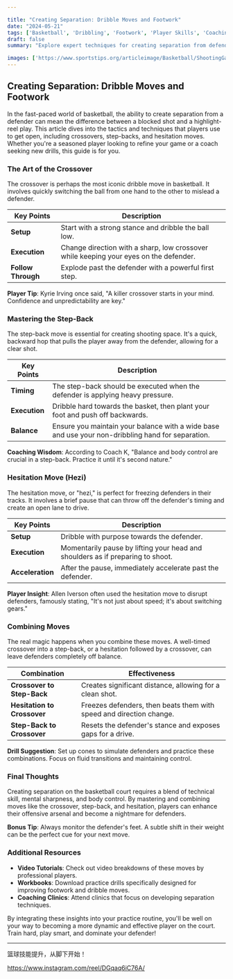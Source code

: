 ```yaml
---

title: "Creating Separation: Dribble Moves and Footwork"
date: "2024-05-21"
tags: ['Basketball', 'Dribbling', 'Footwork', 'Player Skills', 'Coaching Tips']
draft: false
summary: "Explore expert techniques for creating separation from defenders in basketball using advanced dribble moves and footwork skills. Learn from player insights and coaching wisdom."

images: ['https://www.sportstips.org/articleimage/Basketball/ShootingGaurd/creating_separation_dribble_moves_and_footwork.webp']
---
```


## Creating Separation: Dribble Moves and Footwork

In the fast-paced world of basketball, the ability to create separation from a defender can mean the difference between a blocked shot and a highlight-reel play. This article dives into the tactics and techniques that players use to get open, including crossovers, step-backs, and hesitation moves. Whether you're a seasoned player looking to refine your game or a coach seeking new drills, this guide is for you.

### The Art of the Crossover

The crossover is perhaps the most iconic dribble move in basketball. It involves quickly switching the ball from one hand to the other to mislead a defender.

| Key Points | Description |
|------------|-------------|
| **Setup** | Start with a strong stance and dribble the ball low. |
| **Execution** | Change direction with a sharp, low crossover while keeping your eyes on the defender. |
| **Follow Through** | Explode past the defender with a powerful first step. |

**Player Tip**: Kyrie Irving once said, "A killer crossover starts in your mind. Confidence and unpredictability are key."

### Mastering the Step-Back

The step-back move is essential for creating shooting space. It's a quick, backward hop that pulls the player away from the defender, allowing for a clear shot.

| Key Points | Description |
|------------|-------------|
| **Timing** | The step-back should be executed when the defender is applying heavy pressure. |
| **Execution** | Dribble hard towards the basket, then plant your foot and push off backwards. |
| **Balance** | Ensure you maintain your balance with a wide base and use your non-dribbling hand for separation. |

**Coaching Wisdom**: According to Coach K, "Balance and body control are crucial in a step-back. Practice it until it's second nature."

### Hesitation Move (Hezi)

The hesitation move, or "hezi," is perfect for freezing defenders in their tracks. It involves a brief pause that can throw off the defender's timing and create an open lane to drive.

| Key Points | Description |
|------------|-------------|
| **Setup** | Dribble with purpose towards the defender. |
| **Execution** | Momentarily pause by lifting your head and shoulders as if preparing to shoot. |
| **Acceleration** | After the pause, immediately accelerate past the defender. |

**Player Insight**: Allen Iverson often used the hesitation move to disrupt defenders, famously stating, "It's not just about speed; it's about switching gears."

### Combining Moves

The real magic happens when you combine these moves. A well-timed crossover into a step-back, or a hesitation followed by a crossover, can leave defenders completely off balance.

| Combination | Effectiveness |
|-------------|---------------|
| **Crossover to Step-Back** | Creates significant distance, allowing for a clean shot. |
| **Hesitation to Crossover** | Freezes defenders, then beats them with speed and direction change. |
| **Step-Back to Crossover** | Resets the defender's stance and exposes gaps for a drive. |

**Drill Suggestion**: Set up cones to simulate defenders and practice these combinations. Focus on fluid transitions and maintaining control.

### Final Thoughts

Creating separation on the basketball court requires a blend of technical skill, mental sharpness, and body control. By mastering and combining moves like the crossover, step-back, and hesitation, players can enhance their offensive arsenal and become a nightmare for defenders.

**Bonus Tip**: Always monitor the defender's feet. A subtle shift in their weight can be the perfect cue for your next move.

### Additional Resources

- **Video Tutorials**: Check out video breakdowns of these moves by professional players.
- **Workbooks**: Download practice drills specifically designed for improving footwork and dribble moves.
- **Coaching Clinics**: Attend clinics that focus on developing separation techniques.

By integrating these insights into your practice routine, you'll be well on your way to becoming a more dynamic and effective player on the court. Train hard, play smart, and dominate your defender!

---

篮球技能提升，从脚下开始！

https://www.instagram.com/reel/DGqaq6iC76A/